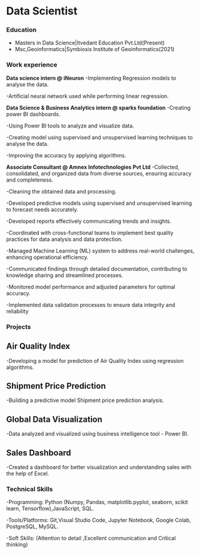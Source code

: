 # Data Scientist

### Education ###
- Masters in Data Science|Itvedant Education Pvt.Ltd(Present)
- Msc,Geoinformatics|Symbiosis Institute of Geoinformatics(2021)


### Work experience ###
**Data science intern @ iNeuron** 
-Implementing Regression models to analyse the data.

-Artificial neural network used while performing linear regression.

**Data Science & Business Analytics intern @ sparks foundation**
-Creating power BI dashboards.

-Using Power BI tools to analyze and visualize data.

-Creating model using supervised and unsupervised learning techniques to analyse the data. 

-Improving the accuracy by applying algorithms.

**Associate Consultant @ Amnex Infotechnologies Pvt Ltd**
-Collected, consolidated, and organized data from diverse sources, ensuring accuracy and completeness. 

-Cleaning the obtained data and processing.

-Developed predictive models using supervised and unsupervised learning to forecast needs accurately. 

-Developed reports effectively communicating trends and insights. 

-Coordinated with cross-functional teams to implement best quality practices for data analysis and data protection. 

-Managed Machine Learning (ML) system to address real-world challenges, enhancing operational efficiency. 

-Communicated findings through detailed documentation, contributing to knowledge sharing and streamlined processes. 

-Monitored model performance and adjusted parameters for optimal accuracy. 

-Implemented data validation processes to ensure data integrity and reliability

### Projects ###
## Air Quality Index ##
-Developing a model for prediction of Air Quality Index using regression algorithms.

## Shipment Price Prediction ##
-Building a predictive model Shipment price prediction analysis.

## Global Data Visualization ##
-Data analyzed and visualized using business intelligence tool - Power BI.

## Sales Dashboard ##
-Created a dashboard for better visualization and understanding sales with the help of Excel.
  
### Technical Skills ###
-Programming: Python (Numpy, Pandas, matplotlib.pyplot, seaborn, scikit learn, Tensorflow),JavaScript, SQL.

-Tools/Platforms: Git,Visual Studio Code, Jupyter Notebook, Google Colab, PostgreSQL, MySQL.

-Soft Skills: (Attention to detail ,Excellent communication and Critical thinking)
